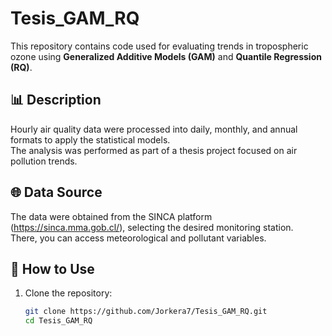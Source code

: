 # Tesis_GAM_RQ

This repository contains code used for evaluating trends in tropospheric ozone using **Generalized Additive Models (GAM)** and **Quantile Regression (RQ)**.

## 📊 Description

Hourly air quality data were processed into daily, monthly, and annual formats to apply the statistical models.  
The analysis was performed as part of a thesis project focused on air pollution trends.

## 🌐 Data Source

The data were obtained from the SINCA platform (https://sinca.mma.gob.cl/), selecting the desired monitoring station.  
There, you can access meteorological and pollutant variables.

## 🚀 How to Use

1. Clone the repository:
   ```bash
   git clone https://github.com/Jorkera7/Tesis_GAM_RQ.git
   cd Tesis_GAM_RQ

